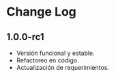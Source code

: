 Change Log
==========

1.0.0-rc1
---
- Versión funcional y estable.
- Refactoreo en código.
- Actualización de requerimientos.